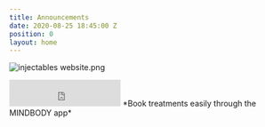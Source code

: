 ```yaml
---
title: Announcements
date: 2020-08-25 18:45:00 Z
position: 0
layout: home
---
```


![injectables website.png](/uploads/injectables%20website.png)

<iframe id="getOurApp" scrolling="no" allowtransparency="true" src="https://clients.mindbodyonline.com/connect/appbutton?siteID=23881&linkSourceID=10" style="border: none; width: 200px; height: 48px;"></iframe>
*Book treatments easily through the MINDBODY app*